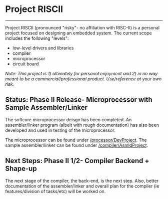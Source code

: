 # Project RISCII
---

Project RISCII (pronounced "risky"- no affiliation with RISC-II) is a personal project focused on designing an embedded system. The current scope includes the following "levels":
- low-level drivers and libraries
- compiler
- microprocessor
- circuit board

*Note: This project is 1) ultimately for personal enjoyment and 2) in no way meant to be a commercial/professional product. Use/reference at your own risk.*

## Status: Phase II Release- Microprocessor with Sample Assembler/Linker

The softcore microprocessor deisgn has been completed. An assembler/linker program (albeit with rough documentation) has also been developed and used in testing of the microprocessor.

The microprocessor can be found under [/processor/DevProject](./processor/DevProject). The sample assembler/linker can be found under [/compiler/AsmldProject](./compiler/AsmldProject).

## Next Steps: Phase II 1/2- Compiler Backend + Shape-up

The next stage of the compiler, the back-end, is the next step. Also, better documentation of the assembler/linker and overall plan for the compiler (ie features/division of tasks/etc) will be worked on.
